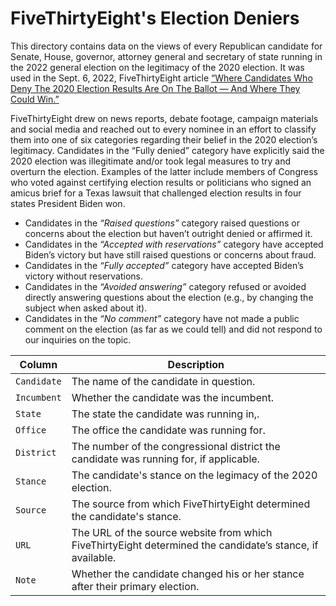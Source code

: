 # FiveThirtyEight's Election Deniers

This directory contains data on the views of every Republican candidate for Senate, House, governor, attorney general and secretary of state running in the 2022 general election on the legitimacy of the 2020 election. It was used in the Sept. 6, 2022, FiveThirtyEight article [“Where Candidates Who Deny The 2020 Election Results Are On The Ballot — And Where They Could Win.”](https://projects.fivethirtyeight.com/republicans-trump-election-fraud/) 

FiveThirtyEight drew on news reports, debate footage, campaign materials and social media and reached out to every nominee in an effort to classify them into one of six categories regarding their belief in the 2020 election’s legitimacy.
Candidates in the “Fully denied” category have explicitly said the 2020 election was illegitimate and/or took legal measures to try and overturn the election. Examples of the latter include members of Congress who voted against certifying election results or politicians who signed an amicus brief for a Texas lawsuit that challenged election results in four states President Biden won.

* Candidates in the _“Raised questions”_ category raised questions or concerns about the election but haven’t outright denied or affirmed it.
* Candidates in the _“Accepted with reservations”_ category have accepted Biden’s victory but have still raised questions or concerns about fraud.
* Candidates in the _“Fully accepted”_ category have accepted Biden’s victory without reservations.
* Candidates in the _“Avoided answering”_ category refused or avoided directly answering questions about the election (e.g., by changing the subject when asked about it).
* Candidates in the _“No comment”_ category have not made a public comment on the election (as far as we could tell) and did not respond to our inquiries on the topic.



Column | Description
------|-------------------------
`Candidate` | The name of the candidate in question. 
`Incumbent` | Whether the candidate was the incumbent.
`State` | The state the candidate was running in,.
`Office` | The office the candidate was running for.
`District` | The number of the congressional district the candidate was running for, if applicable.
`Stance` | The candidate's stance on the legimacy of the 2020 election.
`Source` | The source from which FiveThirtyEight determined the candidate's stance.
`URL` | The URL of the source website from which FiveThirtyEight determined the candidate’s stance, if available.
`Note` | Whether the candidate changed his or her stance after their primary election.


